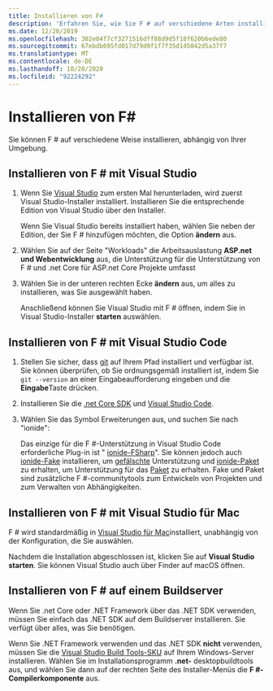 ```yaml
---
title: Installieren von F#
description: 'Erfahren Sie, wie Sie F # auf verschiedene Arten installieren.'
ms.date: 12/20/2019
ms.openlocfilehash: 302e04f7cf3271516dff88d9d5f18f620b6ede80
ms.sourcegitcommit: 67ebdb695fd017d79d9f1f7f35d145042d5a37f7
ms.translationtype: MT
ms.contentlocale: de-DE
ms.lasthandoff: 10/20/2020
ms.locfileid: "92224292"
---
```

# <a name="install-f"></a>Installieren von F\#

Sie können F # auf verschiedene Weise installieren, abhängig von Ihrer Umgebung.

## <a name="install-f-with-visual-studio"></a>Installieren von F # mit Visual Studio

1. Wenn Sie [Visual Studio](https://visualstudio.microsoft.com/downloads/?utm_medium=microsoft&utm_source=docs.microsoft.com&utm_campaign=inline+link&utm_content=download+vs2019) zum ersten Mal herunterladen, wird zuerst Visual Studio-Installer installiert. Installieren Sie die entsprechende Edition von Visual Studio über den Installer.

   Wenn Sie Visual Studio bereits installiert haben, wählen Sie neben der Edition, der Sie F # hinzufügen möchten, die Option **ändern** aus.

2. Wählen Sie auf der Seite "Workloads" die Arbeitsauslastung **ASP.net und Webentwicklung** aus, die Unterstützung für die Unterstützung von F # und .net Core für ASP.net Core Projekte umfasst

3. Wählen Sie in der unteren rechten Ecke **ändern** aus, um alles zu installieren, was Sie ausgewählt haben.

   Anschließend können Sie Visual Studio mit F # öffnen, indem Sie in Visual Studio-Installer **starten** auswählen.

## <a name="install-f-with-visual-studio-code"></a>Installieren von F # mit Visual Studio Code

1. Stellen Sie sicher, dass [git](https://git-scm.com/download) auf Ihrem Pfad installiert und verfügbar ist. Sie können überprüfen, ob Sie ordnungsgemäß installiert ist, indem Sie `git --version` an einer Eingabeaufforderung eingeben und die **Eingabe**Taste drücken.

2. Installieren Sie die [.net Core SDK](https://dotnet.microsoft.com/download) und [Visual Studio Code](https://code.visualstudio.com).

3. Wählen Sie das Symbol Erweiterungen aus, und suchen Sie nach "ionide":

   Das einzige für die F #-Unterstützung in Visual Studio Code erforderliche Plug-in ist " [ionide-FSharp](https://marketplace.visualstudio.com/items?itemName=Ionide.Ionide-fsharp)". Sie können jedoch auch [ionide-Fake](https://marketplace.visualstudio.com/items?itemName=Ionide.Ionide-FAKE) installieren, um [gefälschte](https://fake.build/) Unterstützung und [ionide-Paket](https://marketplace.visualstudio.com/items?itemName=Ionide.Ionide-Paket) zu erhalten, um Unterstützung für das [Paket](https://fsprojects.github.io/Paket/) zu erhalten. Fake und Paket sind zusätzliche F #-communitytools zum Entwickeln von Projekten und zum Verwalten von Abhängigkeiten.

## <a name="install-f-with-visual-studio-for-mac"></a>Installieren von F # mit Visual Studio für Mac

F # wird standardmäßig in [Visual Studio für Mac](https://visualstudio.microsoft.com/vs/mac/?utm_medium=microsoft&utm_source=docs.microsoft.com&utm_campaign=inline+link)installiert, unabhängig von der Konfiguration, die Sie auswählen.

Nachdem die Installation abgeschlossen ist, klicken Sie auf **Visual Studio starten**. Sie können Visual Studio auch über Finder auf macOS öffnen.

## <a name="install-f-on-a-build-server"></a>Installieren von F # auf einem Buildserver

Wenn Sie .net Core oder .NET Framework über das .NET SDK verwenden, müssen Sie einfach das .NET SDK auf dem Buildserver installieren. Sie verfügt über alles, was Sie benötigen.

Wenn Sie .NET Framework verwenden und das .NET SDK **nicht** verwenden, müssen Sie die [Visual Studio Build Tools-SKU](https://visualstudio.microsoft.com/thank-you-downloading-visual-studio/?sku=BuildTools&rel=16) auf Ihrem Windows-Server installieren. Wählen Sie im Installationsprogramm **.net-** desktopbuildtools aus, und wählen Sie dann auf der rechten Seite des Installer-Menüs die **F #-Compilerkomponente** aus.
